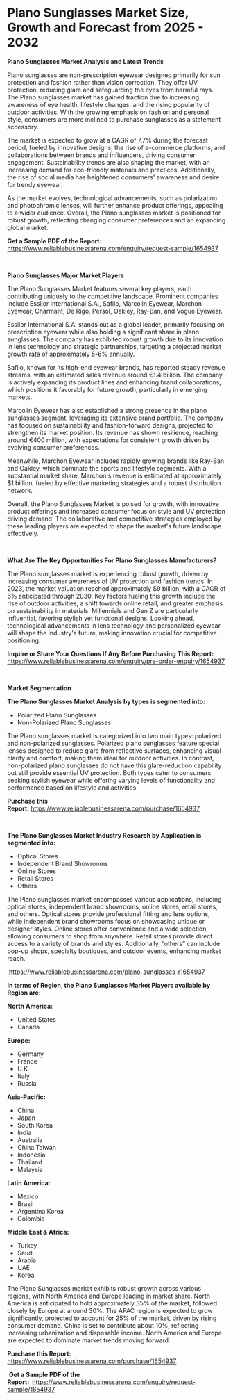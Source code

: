 <p><h1>Plano Sunglasses Market Size, Growth and Forecast from 2025 - 2032</h1></p><p><strong>Plano Sunglasses Market Analysis and Latest Trends</strong></p>
<p><p>Plano sunglasses are non-prescription eyewear designed primarily for sun protection and fashion rather than vision correction. They offer UV protection, reducing glare and safeguarding the eyes from harmful rays. The Plano sunglasses market has gained traction due to increasing awareness of eye health, lifestyle changes, and the rising popularity of outdoor activities. With the growing emphasis on fashion and personal style, consumers are more inclined to purchase sunglasses as a statement accessory.</p><p>The market is expected to grow at a CAGR of 7.7% during the forecast period, fueled by innovative designs, the rise of e-commerce platforms, and collaborations between brands and influencers, driving consumer engagement. Sustainability trends are also shaping the market, with an increasing demand for eco-friendly materials and practices. Additionally, the rise of social media has heightened consumers' awareness and desire for trendy eyewear.</p><p>As the market evolves, technological advancements, such as polarization and photochromic lenses, will further enhance product offerings, appealing to a wider audience. Overall, the Plano sunglasses market is positioned for robust growth, reflecting changing consumer preferences and an expanding global market.</p></p>
<p><strong>Get a Sample PDF of the Report:&nbsp;</strong> <a href="https://www.reliablebusinessarena.com/enquiry/request-sample/1654937?utm_campaign=3582&utm_medium=2&utm_source=Github&utm_content=ia&utm_term=16042025&utm_id=plano-sunglasses">https://www.reliablebusinessarena.com/enquiry/request-sample/1654937</a></p>
<p>&nbsp;</p>
<p><strong>Plano Sunglasses Major Market Players</strong></p>
<p><p>The Plano Sunglasses Market features several key players, each contributing uniquely to the competitive landscape. Prominent companies include Essilor International S.A., Safilo, Marcolin Eyewear, Marchon Eyewear, Charmant, De Rigo, Persol, Oakley, Ray-Ban, and Vogue Eyewear. </p><p>Essilor International S.A. stands out as a global leader, primarily focusing on prescription eyewear while also holding a significant share in plano sunglasses. The company has exhibited robust growth due to its innovation in lens technology and strategic partnerships, targeting a projected market growth rate of approximately 5-6% annually.</p><p>Safilo, known for its high-end eyewear brands, has reported steady revenue streams, with an estimated sales revenue around €1.4 billion. The company is actively expanding its product lines and enhancing brand collaborations, which positions it favorably for future growth, particularly in emerging markets.</p><p>Marcolin Eyewear has also established a strong presence in the plano sunglasses segment, leveraging its extensive brand portfolio. The company has focused on sustainability and fashion-forward designs, projected to strengthen its market position. Its revenue has shown resilience, reaching around €400 million, with expectations for consistent growth driven by evolving consumer preferences.</p><p>Meanwhile, Marchon Eyewear includes rapidly growing brands like Ray-Ban and Oakley, which dominate the sports and lifestyle segments. With a substantial market share, Marchon's revenue is estimated at approximately $1 billion, fueled by effective marketing strategies and a robust distribution network.</p><p>Overall, the Plano Sunglasses Market is poised for growth, with innovative product offerings and increased consumer focus on style and UV protection driving demand. The collaborative and competitive strategies employed by these leading players are expected to shape the market's future landscape effectively.</p></p>
<p>&nbsp;</p>
<p><strong>What Are The Key Opportunities For Plano Sunglasses Manufacturers?</strong></p>
<p><p>The Plano sunglasses market is experiencing robust growth, driven by increasing consumer awareness of UV protection and fashion trends. In 2023, the market valuation reached approximately $9 billion, with a CAGR of 6% anticipated through 2030. Key factors fueling this growth include the rise of outdoor activities, a shift towards online retail, and greater emphasis on sustainability in materials. Millennials and Gen Z are particularly influential, favoring stylish yet functional designs. Looking ahead, technological advancements in lens technology and personalized eyewear will shape the industry's future, making innovation crucial for competitive positioning.</p></p>
<p><strong>Inquire or Share Your Questions If Any Before Purchasing This Report:</strong> <a href="https://www.reliablebusinessarena.com/enquiry/pre-order-enquiry/1654937?utm_campaign=3582&utm_medium=2&utm_source=Github&utm_content=ia&utm_term=16042025&utm_id=plano-sunglasses">https://www.reliablebusinessarena.com/enquiry/pre-order-enquiry/1654937</a></p>
<p>&nbsp;</p>
<p><strong>Market Segmentation</strong></p>
<p><strong>The Plano Sunglasses Market Analysis by types is segmented into:</strong></p>
<p><ul><li>Polarized Plano Sunglasses</li><li>Non-Polarized Plano Sunglasses</li></ul></p>
<p><p>The Plano sunglasses market is categorized into two main types: polarized and non-polarized sunglasses. Polarized plano sunglasses feature special lenses designed to reduce glare from reflective surfaces, enhancing visual clarity and comfort, making them ideal for outdoor activities. In contrast, non-polarized plano sunglasses do not have this glare-reduction capability but still provide essential UV protection. Both types cater to consumers seeking stylish eyewear while offering varying levels of functionality and performance based on lifestyle and activities.</p></p>
<p><strong>Purchase this Report:&nbsp;</strong><a href="https://www.reliablebusinessarena.com/purchase/1654937?utm_campaign=3582&utm_medium=2&utm_source=Github&utm_content=ia&utm_term=16042025&utm_id=plano-sunglasses">https://www.reliablebusinessarena.com/purchase/1654937</a></p>
<p>&nbsp;</p>
<p><strong>The Plano Sunglasses Market Industry Research by Application is segmented into:</strong></p>
<p><ul><li>Optical Stores</li><li>Independent Brand Showrooms</li><li>Online Stores</li><li>Retail Stores</li><li>Others</li></ul></p>
<p><p>The Plano sunglasses market encompasses various applications, including optical stores, independent brand showrooms, online stores, retail stores, and others. Optical stores provide professional fitting and lens options, while independent brand showrooms focus on showcasing unique or designer styles. Online stores offer convenience and a wide selection, allowing consumers to shop from anywhere. Retail stores provide direct access to a variety of brands and styles. Additionally, “others” can include pop-up shops, specialty boutiques, and outdoor events, enhancing market reach.</p></p>
<p><a href="https://www.reliablebusinessarena.com/plano-sunglasses-r1654937?utm_campaign=3582&utm_medium=2&utm_source=Github&utm_content=ia&utm_term=16042025&utm_id=plano-sunglasses">&nbsp;https://www.reliablebusinessarena.com/plano-sunglasses-r1654937</a></p>
<p><strong>In terms of Region, the Plano Sunglasses Market Players available by Region are:</strong></p>
<p>
    <p> <strong> North America: </strong>
        <ul>
            <li>United States</li>
            <li>Canada</li>
        </ul>
        </p> 
    <p> <strong> Europe: </strong>
        <ul>
            <li>Germany</li>
            <li>France</li>
            <li>U.K.</li>
            <li>Italy</li>
            <li>Russia</li>
        </ul>
        </p> 
    <p> <strong> Asia-Pacific: </strong>
        <ul>
            <li>China</li>
            <li>Japan</li>
            <li>South Korea</li>
            <li>India</li>
            <li>Australia</li>
            <li>China Taiwan</li>
            <li>Indonesia</li>
            <li>Thailand</li>
            <li>Malaysia</li>
        </ul>
        </p> 
    <p> <strong> Latin America: </strong>
        <ul>
            <li>Mexico</li>
            <li>Brazil</li>
            <li>Argentina Korea</li>
            <li>Colombia</li>
        </ul>
        </p> 
    <p> <strong> Middle East & Africa: </strong>
        <ul>
            <li>Turkey</li>
            <li>Saudi</li>
            <li>Arabia</li>
            <li>UAE</li>
            <li>Korea</li>
        </ul>
    </p>
    </p>
<p><p>The Plano Sunglasses market exhibits robust growth across various regions, with North America and Europe leading in market share. North America is anticipated to hold approximately 35% of the market, followed closely by Europe at around 30%. The APAC region is expected to grow significantly, projected to account for 25% of the market, driven by rising consumer demand. China is set to contribute about 10%, reflecting increasing urbanization and disposable income. North America and Europe are expected to dominate market trends moving forward.</p></p>
<p><strong>Purchase this Report: </strong><a href="https://www.reliablebusinessarena.com/purchase/1654937?utm_campaign=3582&utm_medium=2&utm_source=Github&utm_content=ia&utm_term=16042025&utm_id=plano-sunglasses">https://www.reliablebusinessarena.com/purchase/1654937</a></p>
<p>&nbsp;<strong>Get a Sample PDF of the Report:&nbsp;&nbsp;</strong><a href="https://www.reliablebusinessarena.com/enquiry/request-sample/1654937?utm_campaign=3582&utm_medium=2&utm_source=Github&utm_content=ia&utm_term=16042025&utm_id=plano-sunglasses">https://www.reliablebusinessarena.com/enquiry/request-sample/1654937</a></p>
<p><strong></strong></p>
<p><p></p><p></p><p></p></p>